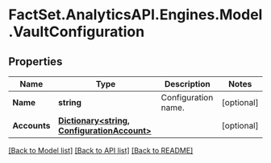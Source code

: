 # FactSet.AnalyticsAPI.Engines.Model.VaultConfiguration
## Properties

Name | Type | Description | Notes
------------ | ------------- | ------------- | -------------
**Name** | **string** | Configuration name. | [optional] 
**Accounts** | [**Dictionary&lt;string, ConfigurationAccount&gt;**](ConfigurationAccount.md) |  | [optional] 

[[Back to Model list]](../README.md#documentation-for-models) [[Back to API list]](../README.md#documentation-for-api-endpoints) [[Back to README]](../README.md)

